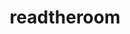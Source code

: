 ---
type: "project"
title: "readtheroom"
github: "https://github.com/alexhan01/readtheroom.git"
description: "readtheroom is a web application for human resources professionals. It streams messaging data from a popular workplace app Slack to AWS S3 buckets using Amazon AppFlow. The built-in predictions tool with AWS Amplify framework conducts sentiment analysis on the messages. The front-end leaves the HR professionals with a dashboard sharing key insights on how each channel is performing (in terms of positive sentiment)!"
techstack: "JavaScript

AWS Amplify

Amazon AppFlow

ReactJS

NodeJS

SlackAPI"
---